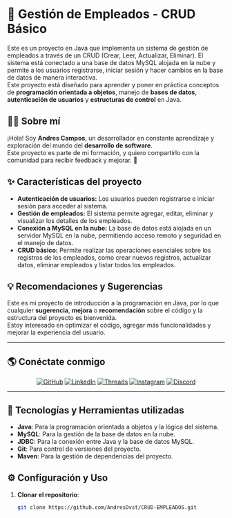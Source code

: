 # 💼 **Gestión de Empleados - CRUD Básico**

Este es un proyecto en Java que implementa un sistema de gestión de empleados a través de un CRUD (Crear, Leer, Actualizar, Eliminar). El sistema está conectado a una base de datos MySQL alojada en la nube y permite a los usuarios registrarse, iniciar sesión y hacer cambios en la base de datos de manera interactiva.  
Este proyecto está diseñado para aprender y poner en práctica conceptos de **programación orientada a objetos**, manejo de **bases de datos**, **autenticación de usuarios** y **estructuras de control** en Java.

## 👨‍💻 **Sobre mí**  

¡Hola! Soy **Andres Campos**, un desarrollador en constante aprendizaje y exploración del mundo del **desarrollo de software**.  
Este proyecto es parte de mi formación, y quiero compartirlo con la comunidad para recibir feedback y mejorar. 🚀  

## ✨ **Características del proyecto**  

- **Autenticación de usuarios:** Los usuarios pueden registrarse e iniciar sesión para acceder al sistema.  
- **Gestión de empleados:** El sistema permite agregar, editar, eliminar y visualizar los detalles de los empleados.  
- **Conexión a MySQL en la nube:** La base de datos está alojada en un servidor MySQL en la nube, permitiendo acceso remoto y seguridad en el manejo de datos.  
- **CRUD básico:** Permite realizar las operaciones esenciales sobre los registros de los empleados, como crear nuevos registros, actualizar datos, eliminar empleados y listar todos los empleados.

## 💡 **Recomendaciones y Sugerencias**  

Este es mi proyecto de introducción a la programación en Java, por lo que cualquier **sugerencia**, **mejora** o **recomendación** sobre el código y la estructura del proyecto es bienvenida.  
Estoy interesado en optimizar el código, agregar más funcionalidades y mejorar la experiencia del usuario.  

---

## 🌎 **Conéctate conmigo**  

<p align="center">
  <a href="https://github.com/AndresDvst"><img src="https://img.shields.io/badge/GitHub-181717?style=for-the-badge&logo=github&logoColor=white" alt="GitHub"></a>
  <a href="https://www.linkedin.com/in/andresdevback22"><img src="https://img.shields.io/badge/LinkedIn-0077B5?style=for-the-badge&logo=linkedin&logoColor=white" alt="LinkedIn"></a>
  <a href="https://www.threads.net/@andres.devback"><img src="https://img.shields.io/badge/Threads-000000?style=for-the-badge&logo=threads&logoColor=white" alt="Threads"></a>
  <a href="https://www.instagram.com/andres.devback?igsh=dzQ4bXoxYWwxbzU1"><img src="https://img.shields.io/badge/Instagram-E4405F?style=for-the-badge&logo=instagram&logoColor=white" alt="Instagram"></a>
  <a href="https://discord.gg/andresdvst21"><img src="https://img.shields.io/badge/Discord-5865F2?style=for-the-badge&logo=discord&logoColor=white" alt="Discord"></a>
</p>

---

## 🔧 **Tecnologías y Herramientas utilizadas**  

- **Java**: Para la programación orientada a objetos y la lógica del sistema.  
- **MySQL**: Para la gestión de la base de datos en la nube.  
- **JDBC**: Para la conexión entre Java y la base de datos MySQL.  
- **Git**: Para control de versiones del proyecto.  
- **Maven**: Para la gestión de dependencias del proyecto.  

## ⚙️ **Configuración y Uso**  

1. **Clonar el repositorio**:
   
   ```bash
   git clone https://github.com/AndresDvst/CRUD-EMPLEADOS.git
